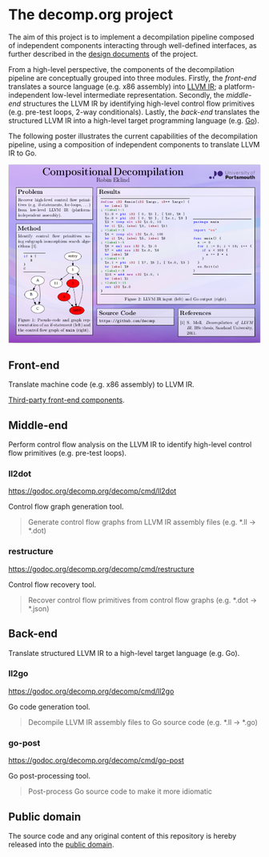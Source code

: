 # The decomp.org project

The aim of this project is to implement a decompilation pipeline composed of independent components interacting through well-defined interfaces, as further described in the [design documents](https://github.com/decomp/doc) of the project.

From a high-level perspective, the components of the decompilation pipeline are conceptually grouped into three modules. Firstly, the *front-end* translates a source language (e.g. x86 assembly) into [LLVM IR](http://llvm.org/docs/LangRef.html); a platform-independent low-level intermediate representation. Secondly, the *middle-end* structures the LLVM IR by identifying high-level control flow primitives (e.g. pre-test loops, 2-way conditionals). Lastly, the *back-end* translates the structured LLVM IR into a high-level target programming language (e.g. [Go](https://golang.org/)).

The following poster illustrates the current capabilities of the decompilation pipeline, using a composition of independent components to translate LLVM IR to Go.

[![Poster: Compositional Decompilation](https://raw.githubusercontent.com/decomp/doc/master/poster/poster.png)](https://raw.githubusercontent.com/decomp/doc/master/poster/poster.pdf)

## Front-end

Translate machine code (e.g. x86 assembly) to LLVM IR.

[Third-party front-end components](front-end.md).

## Middle-end

Perform control flow analysis on the LLVM IR to identify high-level control flow primitives (e.g. pre-test loops).

### ll2dot

https://godoc.org/decomp.org/decomp/cmd/ll2dot

Control flow graph generation tool.

> Generate control flow graphs from LLVM IR assembly files (e.g. *.ll -> *.dot)

### restructure

https://godoc.org/decomp.org/decomp/cmd/restructure

Control flow recovery tool.

> Recover control flow primitives from control flow graphs (e.g. *.dot -> *.json)

## Back-end

Translate structured LLVM IR to a high-level target language (e.g. Go).

### ll2go

https://godoc.org/decomp.org/decomp/cmd/ll2go

Go code generation tool.

> Decompile LLVM IR assembly files to Go source code (e.g. *.ll -> *.go)

### go-post

https://godoc.org/decomp.org/decomp/cmd/go-post

Go post-processing tool.

> Post-process Go source code to make it more idiomatic

## Public domain

The source code and any original content of this repository is hereby released into the [public domain].

[public domain]: https://creativecommons.org/publicdomain/zero/1.0/

